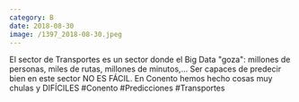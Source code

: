```yaml
--- 
category: B 
date: 2018-08-30 
image: /1397_2018-08-30.jpeg 
--- 
```


El sector de Transportes es un sector donde el Big Data "goza": millones de personas, miles de rutas, millones de minutos,... Ser capaces de predecir bien en este sector NO ES FÁCIL. En Conento hemos hecho cosas muy chulas y DIFÍCILES  #Conento #Predicciones #Transportes